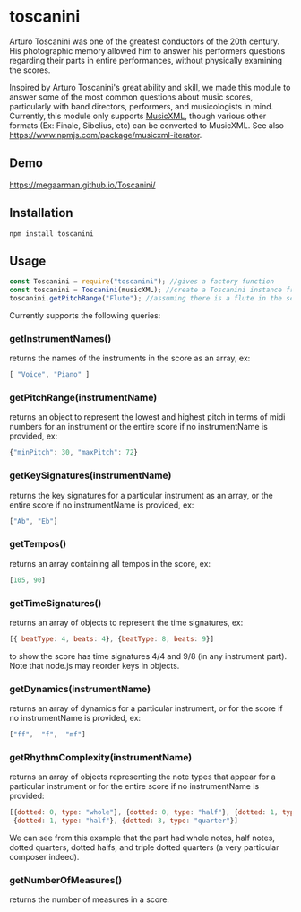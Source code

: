 # toscanini 
Arturo Toscanini was one of the greatest conductors of the 20th century. His photographic memory allowed him to answer his performers questions regarding their parts in entire performances, without physically examining the scores. 

Inspired by Arturo Toscanini's great ability and skill, we made this module to answer some of the most common questions about music scores, particularly with band directors, performers, and musicologists in mind.
Currently, this module only supports [MusicXML](https://en.wikipedia.org/wiki/MusicXML), though various other formats (Ex: Finale, Sibelius, etc) can be converted to MusicXML. See also https://www.npmjs.com/package/musicxml-iterator.

## Demo
https://megaarman.github.io/Toscanini/

## Installation <a name="installation"></a>
```
npm install toscanini
```

## Usage

```javascript
const Toscanini = require("toscanini"); //gives a factory function
const toscanini = Toscanini(musicXML); //create a Toscanini instance from a MusicXML string
toscanini.getPitchRange("Flute"); //assuming there is a flute in the score, see getInstrumentNames()
```

Currently supports the following queries:
### getInstrumentNames()
returns the names of the instruments in the score as an array, ex:
```javascript
[ "Voice", "Piano" ]
```

### getPitchRange(instrumentName)
returns an object to represent the lowest and highest pitch in terms of midi numbers for an instrument or the entire score if no instrumentName is provided, ex:
```javascript
{"minPitch": 30, "maxPitch": 72}
```

### getKeySignatures(instrumentName)
returns the key signatures for a particular instrument as an array, or the entire score if no instrumentName is provided, ex:
```javascript
["Ab", "Eb"]
```
  
### getTempos()
returns an array containing all tempos in the score, ex:
```javascript
[105, 90]
```

### getTimeSignatures()
returns an array of objects to represent the time signatures, ex:
```javascript
[{ beatType: 4, beats: 4}, {beatType: 8, beats: 9}] 
```
to show the score has time signatures 4/4 and 9/8 (in any instrument part). Note that node.js may reorder keys in objects.

### getDynamics(instrumentName)
returns an array of dynamics for a particular instrument, or for the score if no instrumentName is provided, ex:
```javascript
["ff",  "f",  "mf"] 
```

### getRhythmComplexity(instrumentName)
returns an array of objects representing the note types that appear for a particular instrument or for the entire score if no instrumentName is provided:

```javascript
[{dotted: 0, type: "whole"}, {dotted: 0, type: "half"}, {dotted: 1, type: "quarter"},
 {dotted: 1, type: "half"}, {dotted: 3, type: "quarter"}]
```
We can see from this example that the part had whole notes, half notes, dotted quarters, dotted halfs, and triple dotted quarters (a very particular composer indeed).

### getNumberOfMeasures()
returns the number of measures in a score.
